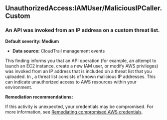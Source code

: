 UnauthorizedAccess:IAMUser/MaliciousIPCaller.Custom
---------------------------------------------------


### An API was invoked from an IP address on a custom threat list.


**Default severity: Medium**


 * **Data source:** CloudTrail management events

This finding informs you that an API operation (for example, an attempt to launch an EC2 instance, create a new IAM user, or modify AWS privileges) was invoked from an IP address that is included on a threat list that you uploaded. In , a threat list consists of known malicious IP addresses. This can indicate unauthorized access to AWS resources within your environment.


**Remediation recommendations:**


If this activity is unexpected, your credentials may be compromised. For more information, see [Remediating compromised AWS credentials](https://docs.aws.amazon.com/guardduty/latest/ug/guardduty_remediate.html#compromised-creds).

